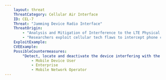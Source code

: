 ```yaml
---
    layout: threat
    ThreatCategory: Cellular Air Interface
    ID: CEL-7
    Threat: "Jamming Device Radio Interface"
    ThreatOrigin:
        - "Analysis and Mitigation of Interference to the LTE Physical Control Format Indicator Channel [^169]"
        - "Researchers exploit cellular tech flaws to intercept phone calls [^168]"
    ExploitExample:
    CVEExample:
    PossibleCountermeasures:
        "Detect, locate and deactivate the device interfering with the radio interface.":
            - Mobile Device User
            - Enterprise
            - Mobile Network Operator
---
```

